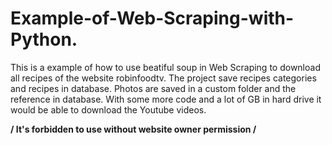 # Example-of-Web-Scraping-with-Python.
This is a example of how to use beatiful soup in Web Scraping to download all recipes of the website robinfoodtv. 
The project save recipes categories and recipes in database. Photos are saved in a custom folder and the reference in database. 
With some more code and a lot of GB in hard drive it would be able to download the Youtube videos.

****/ It's forbidden to use without website owner permission /****
